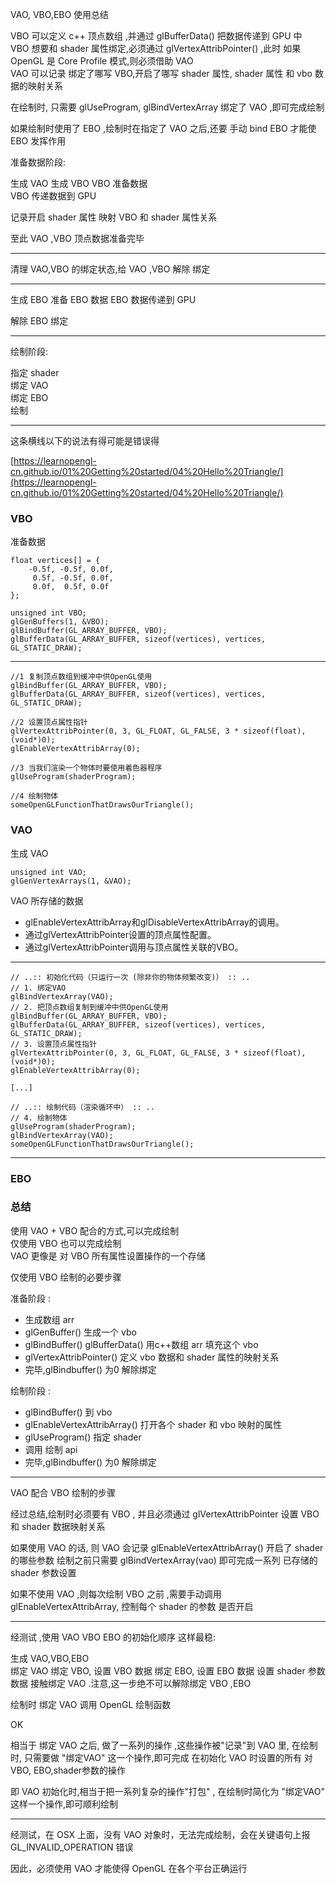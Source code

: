 VAO, VBO,EBO 使用总结

VBO 可以定义 c++ 顶点数组 ,并通过 glBufferData() 把数据传递到 GPU 中  
VBO 想要和 shader 属性绑定,必须通过 glVertexAttribPointer() ,此时 如果 OpenGL 是 Core Profile 模式,则必须借助 VAO  
VAO 可以记录 绑定了哪写 VBO,开启了哪写 shader 属性, shader 属性 和 vbo 数据的映射关系  

在绘制时, 只需要 glUseProgram, glBindVertexArray 绑定了 VAO ,即可完成绘制  

如果绘制时使用了 EBO ,绘制时在指定了 VAO 之后,还要 手动 bind  EBO 才能使 EBO 发挥作用   


准备数据阶段: 

生成 VAO 
生成 VBO 
VBO 准备数据  
VBO 传递数据到 GPU  

记录开启 shader 属性 
映射 VBO 和 shader 属性关系  

至此 VAO ,VBO 顶点数据准备完毕 

-----------
清理 VAO,VBO 的绑定状态,给 VAO ,VBO 解除 绑定 

----------
生成 EBO 
准备 EBO 数据 
EBO 数据传递到  GPU  

解除 EBO 绑定 
 
----------

绘制阶段: 

指定 shader   
绑定 VAO  
绑定 EBO  
绘制 

----------
这条横线以下的说法有得可能是错误得 


[https://learnopengl-cn.github.io/01%20Getting%20started/04%20Hello%20Triangle/](https://learnopengl-cn.github.io/01%20Getting%20started/04%20Hello%20Triangle/)


###  VBO

准备数据  

    
	float vertices[] = {
	    -0.5f, -0.5f, 0.0f,
	     0.5f, -0.5f, 0.0f,
	     0.0f,  0.5f, 0.0f
	};

	unsigned int VBO;
	glGenBuffers(1, &VBO);
	glBindBuffer(GL_ARRAY_BUFFER, VBO);  
	glBufferData(GL_ARRAY_BUFFER, sizeof(vertices), vertices, GL_STATIC_DRAW);

----------



	//1 复制顶点数组到缓冲中供OpenGL使用    
	glBindBuffer(GL_ARRAY_BUFFER, VBO);  
	glBufferData(GL_ARRAY_BUFFER, sizeof(vertices), vertices, GL_STATIC_DRAW);
	
	//2 设置顶点属性指针  
	glVertexAttribPointer(0, 3, GL_FLOAT, GL_FALSE, 3 * sizeof(float), (void*)0);  
	glEnableVertexAttribArray(0);
	
	//3 当我们渲染一个物体时要使用着色器程序  
	glUseProgram(shaderProgram);
	
	//4 绘制物体
	someOpenGLFunctionThatDrawsOurTriangle();


### VAO 

生成 VAO 
  
	unsigned int VAO;
	glGenVertexArrays(1, &VAO);


VAO 所存储的数据  

- glEnableVertexAttribArray和glDisableVertexAttribArray的调用。
- 通过glVertexAttribPointer设置的顶点属性配置。
- 通过glVertexAttribPointer调用与顶点属性关联的VBO。

-----------
	
	// ..:: 初始化代码（只运行一次 (除非你的物体频繁改变)） :: ..
	// 1. 绑定VAO
	glBindVertexArray(VAO);
	// 2. 把顶点数组复制到缓冲中供OpenGL使用
	glBindBuffer(GL_ARRAY_BUFFER, VBO);
	glBufferData(GL_ARRAY_BUFFER, sizeof(vertices), vertices, GL_STATIC_DRAW);
	// 3. 设置顶点属性指针
	glVertexAttribPointer(0, 3, GL_FLOAT, GL_FALSE, 3 * sizeof(float), (void*)0);
	glEnableVertexAttribArray(0);
	
	[...]
	
	// ..:: 绘制代码（渲染循环中） :: ..
	// 4. 绘制物体
	glUseProgram(shaderProgram);
	glBindVertexArray(VAO);
	someOpenGLFunctionThatDrawsOurTriangle();


----------------------

### EBO  



### 总结

使用 VAO +  VBO 配合的方式,可以完成绘制  
仅使用 VBO  也可以完成绘制  
VAO 更像是 对 VBO 所有属性设置操作的一个存储


仅使用 VBO 绘制的必要步骤 

准备阶段 :   

- 生成数组 arr
- glGenBuffer() 生成一个 vbo 
- glBindBuffer() glBufferData() 用c++数组 arr 填充这个 vbo  
- glVertexAttribPointer() 定义 vbo 数据和 shader 属性的映射关系 
- 完毕,glBindbuffer() 为0 解除绑定 

绘制阶段 :  

- glBindBuffer() 到 vbo  
- glEnableVertexAttribArray() 打开各个 shader 和 vbo 映射的属性 
- glUseProgram() 指定 shader  
- 调用 绘制 api 
- 完毕,glBindbuffer() 为0 解除绑定


----------------------

VAO 配合 VBO 绘制的步骤  

经过总结,绘制时必须要有 VBO  ,
并且必须通过 glVertexAttribPointer  设置 VBO 和 shader 数据映射关系    


如果使用 VAO 的话, 则 VAO 会记录  glEnableVertexAttribArray() 开启了 shader 的哪些参数 
绘制之前只需要 glBindVertexArray(vao) 即可完成一系列 已存储的 shader 参数设置  


如果不使用 VAO ,则每次绘制 VBO 之前 ,需要手动调用 glEnableVertexAttribArray, 控制每个 shader 的参数 是否开启  

--------------

经测试 ,使用 VAO VBO EBO 的初始化顺序 这样最稳: 

生成 VAO,VBO,EBO  
绑定 VAO 
绑定 VBO, 设置 VBO 数据 
绑定 EBO, 设置 EBO 数据 
设置 shader 参数数据 
接触绑定 VAO .注意,这一步绝不可以解除绑定 VBO ,EBO  

绘制时 
绑定 VAO 
调用 OpenGL 绘制函数 

OK 

相当于 绑定 VAO 之后, 做了一系列的操作 ,这些操作被"记录"到 VAO 里, 
在绘制时, 只需要做 "绑定VAO" 这一个操作,即可完成 在初始化 VAO 时设置的所有 对 VBO, EBO,shader参数的操作  

即 VAO 初始化时,相当于把一系列复杂的操作"打包" , 在绘制时简化为 "绑定VAO" 这样一个操作,即可顺利绘制  
 
 
-------------- 

经测试，在 OSX 上面，没有 VAO 对象时，无法完成绘制，会在关键语句上报 GL_INVALID_OPERATION 错误  

因此，必须使用 VAO 才能使得 OpenGL 在各个平台正确运行   

